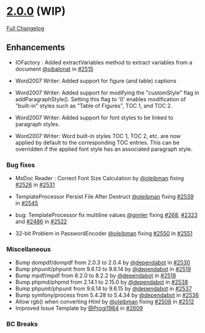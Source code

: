 # [2.0.0](https://github.com/PHPOffice/PHPWord/tree/2.0.0) (WIP)

[Full Changelog](https://github.com/PHPOffice/PHPWord/compare/1.2.0...2.0.0)

## Enhancements

- IOFactory : Added extractVariables method to extract variables from a document [@sibalonat](https://github.com/sibalonat) in [#2515](https://github.com/PHPOffice/PHPWord/pull/2515)

- Word2007 Writer: Added support for figure (and table) captions

- Word2007 Writer: Added support for modifying the "customStyle" flag in addParagraphStyle(). Setting this flag to '0' enables modification of "built-in" styles such as "Table of Figures", TOC 1, and TOC 2.

- Word2007 Writer: Added support for font styles to be linked to paragraph styles.

- Word2007 Writer: Word built-in styles TOC 1, TOC 2, etc. are now applied by default to the corresponding TOC entries. This can be overridden if the applied font style has an associated paragraph style.

### Bug fixes

- MsDoc Reader : Correct Font Size Calculation by [@oleibman](https://github.com/oleibman) fixing [#2526](https://github.com/PHPOffice/PHPWord/issues/2526) in [#2531](https://github.com/PHPOffice/PHPWord/pull/2531)
- TemplateProcessor Persist File After Destruct [@oleibman](https://github.com/oleibman) fixing [#2539](https://github.com/PHPOffice/PHPWord/issues/2539) in [#2545](https://github.com/PHPOffice/PHPWord/pull/2545)
- bug: TemplateProcessor fix multiline values [@gimler](https://github.com/gimler) fixing [#268](https://github.com/PHPOffice/PHPWord/issues/268), [#2323](https://github.com/PHPOffice/PHPWord/issues/2323) and [#2486](https://github.com/PHPOffice/PHPWord/issues/2486) in [#2522](https://github.com/PHPOffice/PHPWord/pull/2522)

- 32-bit Problem in PasswordEncoder [@oleibman](https://github.com/oleibman) fixing [#2550](https://github.com/PHPOffice/PHPWord/issues/2550) in [#2551](https://github.com/PHPOffice/PHPWord/pull/2551)

### Miscellaneous

- Bump dompdf/dompdf from 2.0.3 to 2.0.4 by [@dependabot](https://github.com/dependabot) in [#2530](https://github.com/PHPOffice/PHPWord/pull/2530)
- Bump phpunit/phpunit from 9.6.13 to 9.6.14 by [@dependabot](https://github.com/dependabot) in [#2519](https://github.com/PHPOffice/PHPWord/pull/2519)
- Bump mpdf/mpdf from 8.2.0 to 8.2.2 by [@dependabot](https://github.com/dependabot) in [#2518](https://github.com/PHPOffice/PHPWord/pull/2518)
- Bump phpmd/phpmd from 2.14.1 to 2.15.0 by [@dependabot](https://github.com/dependabot) in [#2538](https://github.com/PHPOffice/PHPWord/pull/2538)
- Bump phpunit/phpunit from 9.6.14 to 9.6.15 by [@dependabot](https://github.com/dependabot) in [#2537](https://github.com/PHPOffice/PHPWord/pull/2537)
- Bump symfony/process from 5.4.28 to 5.4.34 by [@dependabot](https://github.com/dependabot) in [#2536](https://github.com/PHPOffice/PHPWord/pull/2536)
- Allow rgb() when converting Html by [@oleibman](https://github.com/oleibman) fixing [#2508](https://github.com/PHPOffice/PHPWord/issues/2508) in [#2512](https://github.com/PHPOffice/PHPWord/pull/2512)
- Improved Issue Template by [@Progi1984](https://github.com/Progi1984) in [#2609](https://github.com/PHPOffice/PHPWord/pull/2609)

### BC Breaks
